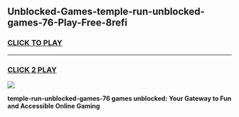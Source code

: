 
## Unblocked-Games-temple-run-unblocked-games-76-Play-Free-8refi
<h3>
<a href="https://premium76.site?title=temple-run-unblocked-games-76&ref=19M">CLICK TO PLAY</a></h3>
<hr>

<h3>
<a href="https://premium76.site?title=temple-run-unblocked-games-76&ref=19M">CLICK 2 PLAY</a>
  
</h3>

<a href="https://premium76.site?title=temple-run-unblocked-games-76&ref=19M"><img src="https://clearcache.store/games.png"></a>


**temple-run-unblocked-games-76 games unblocked: Your Gateway to Fun and Accessible Online Gaming**
